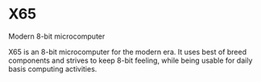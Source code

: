 # X65

Modern 8-bit microcomputer

X65 is an 8-bit microcomputer for the modern era.
It uses best of breed components and strives to keep 8-bit feeling,
while being usable for daily basis computing activities.

